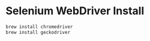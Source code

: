 Selenium WebDriver Install
============================
```bash
brew install chromedriver
brew install geckodriver
```
